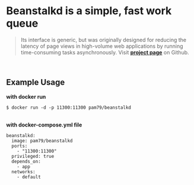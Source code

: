 # **Beanstalkd is a simple, fast work queue**

>Its interface is generic, but was originally designed for reducing the latency of page views in high-volume web applications by running time-consuming tasks asynchronously. Visit [**project page**](https://github.com/kr/beanstalkd) on Github.

&nbsp;  
## Example Usage

**with docker run** 

`$ docker run -d -p 11300:11300 pam79/beanstalkd`

&nbsp;  
**with docker-compose.yml file** 

```shell
beanstalkd:
  image: pam79/beanstalkd
  ports:
    - "11300:11300"
  privileged: true
  depends_on:
    - app
  networks:
	- default
```
